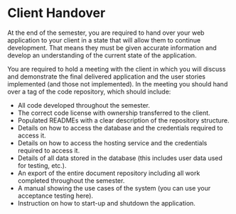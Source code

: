 # Client Handover

At the end of the semester, you are required to hand over your web application to your client in a state that will 
allow them to continue development. That means they must be given accurate information and develop an understanding of 
the current state of the application.

You are required to hold a meeting with the client in which you will discuss and demonstrate the final delivered 
application and the user stories implemented (and those not implemented). 
In the meeting you should hand over a tag of the code repository, which should include:

- All code developed throughout the semester.
- The correct code license with ownership transferred to the client.
- Populated READMEs with a clear description of the repository structure.
- Details on how to access the database and the credentials required to access it.
- Details on how to access the hosting service and the credentials required to access it.
- Details of all data stored in the database (this includes user data used for testing, etc.).
- An export of the entire document repository including all work completed throughout the semester.
- A manual showing the use cases of the system (you can use your acceptance testing here).
- Instruction on how to start-up and shutdown the application.
